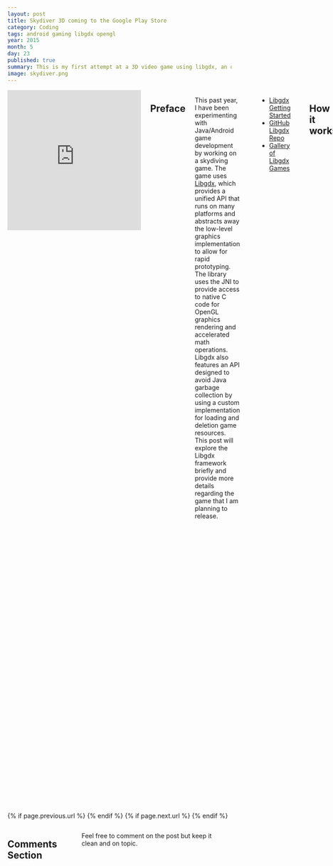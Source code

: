 ```yaml
---
layout: post
title: Skydiver 3D coming to the Google Play Store
category: Coding
tags: android gaming libgdx opengl
year: 2015
month: 5
day: 23
published: true
summary: This is my first attempt at a 3D video game using libgdx, an open-source Java framework for cross-platform game development. 
image: skydiver.png
---
```


<div class="row">	
	<div class="span9 columns">
		<iframe width="420" height="315" src="https://www.youtube.com/embed/-NmvwspVKGo" frameborder="0" allowfullscreen></iframe>
		<h2>Preface</h2>
		<p>This past year, I have been experimenting with Java/Android game development by working on a skydiving game. The game uses <a href="http://libgdx.badlogicgames.com/" target="_blank">Libgdx</a>, which provides a unified API that runs on many platforms and abstracts away the low-level graphics implementation to allow for rapid prototyping. The library uses the JNI to provide access to native C code for OpenGL graphics rendering and accelerated math operations. Libgdx also features an API designed to avoid Java garbage collection by using a custom implementation for loading and deletion game resources. This post will explore the Libgdx framework briefly and provide more details regarding the game that I am planning to release.</p>
        <p>
            <ul>
                <li><a href="http://libgdx.badlogicgames.com/documentation.html" target="_blank">Libgdx Getting Started</a></li>
                <li><a href="http://www.github.com/libgdx/libgdx" target="_blank">GitHub Libgdx Repo</a></li>
                <li><a href="http://libgdx.badlogicgames.com/gallery.html" target="_blank">Gallery of Libgdx Games</a></li>
            </ul>
        </p>
		<h2>How it works</h2>
		<figure>
		    <img src="https://raw.githubusercontent.com/wiki/libgdx/libgdx/images/modules-overview.png">
		    <figcaption><i>Overview of Libgdx modules (<a href="https://github.com/libgdx/libgdx/wiki/Modules-overview" target="_blank">from wiki</a>)</i></figcaption>
		</figure>
		<p>Libgdx comprises several modules for input, graphics, files, audio, networking, game logic, and math/physics. It enables you to write code once and deploy it to multiple platforms without modification. High-level APIs simplify the rendering of 2D and 3D graphics, however Libgdx gives the option of working with OpenGL directly using Java interfaces. More information is available at the <a href="https://github.com/libgdx/libgdx/wiki" target="_blank">Libgdx wiki</a>.</p>
        <h2>Libgdx design patterns</h2>
		<p>A game is created using a single Java class that implements the ApplicationListener interface. It contains the following methods:</p>
		<pre><code>
		void create() //Called when the Application is first created.
        void dispose() //Called when the Application is destroyed.
        void pause() //Called when the Application is paused.
        void render() //Called when the Application should render itself.
        void resize(int width, int height) //Called when the Application is resized.
        void resume() //Called when the Application is resumed from a paused state.
		</code></pre>
		<p>The create() method allows initialization of game resources by Libgdx, and the dispose() method is used to dispose of any resources which are not garbage collected by Java such as image textures. The render method allows access to the main game loop, which is an infinite loop that gets called each time the screen is ready to be updated.</p>
		<p>Libgdx provides an interface to represent a screen with the following methods:</p>
		<pre><code>
		void dispose() // Called when this screen should release all resources.
		void hide() //Called when this screen is no longer the current screen for a Game.
		void pause() //Called when the Application is paused.
		void render(float delta) // Called when the screen should render itself.
		void resize(int width, int height)  //Called when the Application is resized.
		void resume() //Called when the Application is resumed from a paused state.
		void show() // Called when this screen becomes the current screen for a Game.
		</code></pre>
		<p>Using the screen interface in combination with the <a href="http://libgdx.badlogicgames.com/nightlies/docs/api/com/badlogic/gdx/Game.html" target="_blank">Game class</a> provides a simple framework to manage a game with multiple screens.</p>
        <p><a href="https://github.com/libgdx/libgdx/wiki/A-simple-game" target="_blank">This tutorial</a> describes how to create a minimalistic game.</p>
		<h2>Creating the Skydiver 3D game</h2>
		<p>The game consists of a skydiver who jumps off a plane from 14,000 feet and soars to the ground, earning points for collecting rings and stars. The player can optionally go faster by pressing a lightning bolt icon to get a bonus. Once the skydiver reaches an altitude of 3,000 feet, the player is prompted to open the parachute while an accuracy bar is displayed on the screen. Points are awarded based on the timing of the parachute opening. Once the parachute is opened, the player lands the skydiver on a target as close to the center as possible.</p>
        <p>The skydiver is represented by a 3D model which I created in <a href="https://www.blender.org/" target="_blank">Blender</a>. The model contains animations for opening the parachute and changing the pose of the skydiver to a diving position. The ring and star collectibles are represented by 2D images which are rendered using a perspective projection model, via the usage of a "Decal" class that represents a sprite in 3D space. The terrain is represented by a mesh of 3D locations and triangles. The <a href="http://en.wikipedia.org/wiki/Diamond-square_algorithm" target="_blank">diamond-square algorithm</a> is used for the procedural generation of a heightmap to create more realistic detail, and a custom OpenGL shader is used to apply a fog effect at high altitudes and allow blending of textures. Originally I had 3D models for the plane and the target, but these caused slow rendering performance in Android that caused the game to crash unexpectedly. The target is now a 2D texture that is generated procedurally. I am also working on the procedural generation of clouds using <a href="http://en.wikipedia.org/wiki/Perlin_noise" target="_blank">Perlin noise</a>, which is ideal for randomly generating natural textures when memory is limited.</p>
        <p>I implemented the model-view-controller design pattern to abstract away game logic from user input and rendering. The "model" consists of a World class which encapsulates the game objects and stores the state of the world. Libgdx is used to perform rendering and user input based on the current state of the world. A HUD is used to show the current game status.</p>
		<p>Overall, the game is organized into several screens which represent the user interface for the current activity and utilize a common base class. Transitions between each user interface is managed by switching the current screen. A single screen represents the user interface displayed when skydiving, and a series of menu screens allow navigation throughout the game and the changing of settings.</p>
        <p>A single class is used to manage loading game resources such as textures, models, and sounds so that resources are centralized within the game. Helper classes are also used to manage the playing of music and sound effects, store user preferences, and generate text dynamically from a FreeType font.</p>
        <p>One of the main issues that I encountered was that the behaviour of the game on Android varied significantly from desktop performance due to differences in processor speed and memory, so I would recommend anyone planning to use Libgdx for Android to test the game regularly on a real Android device and not an emulator. Additional care must be taken to reduce memory usage.</p>
        <h2>Conclusion</h2>
        <p>The source code of the game is available at my <a href="https://github.com/mscarlett/Skydiver-3D" target="_blank">Github repo</a> if you want to try it yourself or make your own copy. I also hope to release the game on the Google Play Store in a month. I think that Libgdx is a fantastic library and would recommend it for anyone who wants to learn game development.</p>
	</div>
</div> 

<div class="row">	
	<div class="span9 column">
			<p class="pull-right">{% if page.previous.url %} <a href="{{page.previous.url}}" title="Previous Post: {{page.previous.title}}"><i class="icon-chevron-left"></i></a> 	{% endif %}   {% if page.next.url %} 	<a href="{{page.next.url}}" title="Next Post: {{page.next.title}}"><i class="icon-chevron-right"></i></a> 	{% endif %} </p>  
	</div>
</div>

<div class="row">	
    <div class="span9 columns">    
		<h2>Comments Section</h2>
	    <p>Feel free to comment on the post but keep it clean and on topic.</p>	
		<div id="disqus_thread"></div>
		<script type="text/javascript">
			/* * * CONFIGURATION VARIABLES: EDIT BEFORE PASTING INTO YOUR WEBPAGE * * */
			var disqus_shortname = 'mscarlett'; // required: replace example with your forum shortname
			var disqus_identifier = '{{ page.url }}';
			var disqus_url = 'http://mscarlett.github.io{{ page.url }}';
			
			/* * * DON'T EDIT BELOW THIS LINE * * */
			(function() {
				var dsq = document.createElement('script'); dsq.type = 'text/javascript'; dsq.async = true;
				dsq.src = 'http://' + disqus_shortname + '.disqus.com/embed.js';
				(document.getElementsByTagName('head')[0] || document.getElementsByTagName('body')[0]).appendChild(dsq);
			})();
		</script>
		<noscript>Please enable JavaScript to view the <a href="http://disqus.com/?ref_noscript">comments powered by Disqus.</a></noscript>
		<a href="http://disqus.com" class="dsq-brlink">blog comments powered by <span class="logo-disqus">Disqus</span></a>
	</div>
</div>

<!-- Twitter -->
<script>!function(d,s,id){var js,fjs=d.getElementsByTagName(s)[0];if(!d.getElementById(id)){js=d.createElement(s);js.id=id;js.src="//platform.twitter.com/widgets.js";fjs.parentNode.insertBefore(js,fjs);}}(document,"script","twitter-wjs");</script>

<!-- Google + -->
<script type="text/javascript">
  (function() {
    var po = document.createElement('script'); po.type = 'text/javascript'; po.async = true;
    po.src = 'https://apis.google.com/js/plusone.js';
    var s = document.getElementsByTagName('script')[0]; s.parentNode.insertBefore(po, s);
  })();
</script>